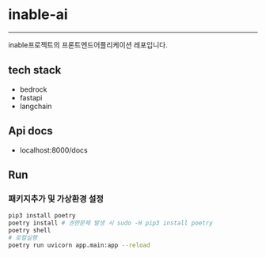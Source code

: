 # inable-ai

--- 

inable프로젝트의 프론트엔드어플리케이션 레포입니다.

## tech stack
- bedrock
- fastapi
- langchain

## Api docs
- localhost:8000/docs

## Run
### 패키지추가 및 가상환경 설정
```bash
pip3 install poetry
poetry install # 권한문제 발생 시 sudo -H pip3 install poetry
poetry shell
# 로컬실행
poetry run uvicorn app.main:app --reload
```